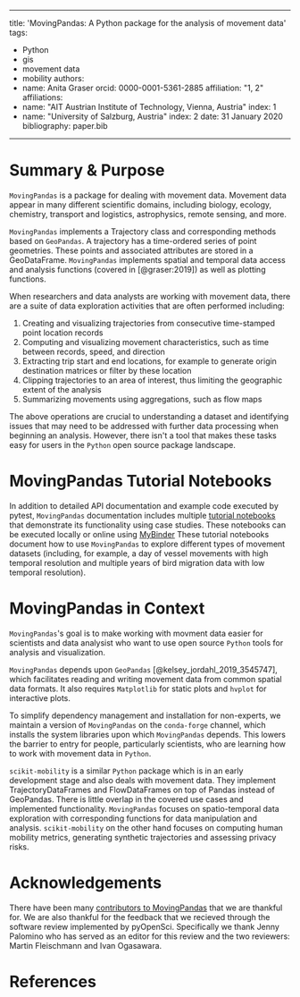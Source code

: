 
---
title: 'MovingPandas: A Python package for the analysis of movement data'
tags:
  - Python
  - gis
  - movement data
  - mobility
authors:
  - name: Anita Graser
    orcid: 0000-0001-5361-2885
    affiliation: "1, 2"
affiliations:
  - name: "AIT Austrian Institute of Technology, Vienna, Austria"
    index: 1
  - name: "University of Salzburg, Austria"
    index: 2
date: 31 January 2020
bibliography: paper.bib
---

# Summary & Purpose

`MovingPandas` is a package for dealing with movement data. Movement data appear in many different scientific domains, including biology, ecology, chemistry, transport and logistics, astrophysics, remote sensing, and more.

`MovingPandas` implements a Trajectory class and corresponding methods based on `GeoPandas`. A trajectory has a time-ordered series of point geometries. These points and associated attributes are stored in a GeoDataFrame. `MovingPandas` implements spatial and temporal data access and analysis functions (covered in [@graser:2019]) as well as plotting functions.

When researchers and data analysts are working with movement data, there are a suite of data exploration activities that are often performed including:

1. Creating and visualizing trajectories from consecutive time-stamped point location records
2. Computing and visualizing movement characteristics, such as time between records, speed, and direction
3. Extracting trip start and end locations, for example to generate origin destination matrices or filter by these location
4. Clipping trajectories to an area of interest, thus limiting the geographic extent of the analysis
5. Summarizing movements using aggregations, such as flow maps

The above operations are crucial to understanding a dataset and identifying issues that may need to be addressed with further data processing when beginning an analysis. However, there isn't a tool that makes these tasks easy for users in the `Python` open source package landscape.

# MovingPandas Tutorial Notebooks

In addition to detailed API documentation and example code executed by pytest, `MovingPandas` documentation includes multiple [tutorial notebooks](https://github.com/anitagraser/movingpandas/tree/master/tutorials) that demonstrate its functionality using case studies. 
These notebooks can be executed locally or online using [MyBinder](https://mybinder.org/v2/gh/anitagraser/movingpandas/binder-tag)
These tutorial notebooks document how to use `MovingPandas` to explore different types of movement datasets (including, for example, a day of vessel movements with high temporal resolution and multiple years of bird migration data with low temporal resolution).

# MovingPandas in Context

`MovingPandas`'s goal is to make working with movment data easier for scientists and data analysist who want to use open source `Python` tools for analysis and visualization.

`MovingPandas` depends upon `GeoPandas` [@kelsey_jordahl_2019_3545747], which facilitates reading and writing movement data from common spatial data formats. It also requires `Matplotlib` for static plots and `hvplot` for interactive plots.

To simplify dependency management and installation for non-experts, we maintain a version of `MovingPandas` on the `conda-forge` channel, which installs the system libraries upon which `MovingPandas` depends. This lowers the barrier to entry for people, particularly scientists, who are learning how to work with movement data in `Python`.

`scikit-mobility` is a similar `Python` package which is in an early development stage and also deals with movement data. They implement TrajectoryDataFrames and FlowDataFrames on top of Pandas instead of GeoPandas. There is little overlap in the covered use cases and implemented functionality. `MovingPandas` focuses on spatio-temporal data exploration with corresponding functions for data manipulation and analysis. `scikit-mobility` on the other hand focuses on computing human mobility metrics, generating synthetic trajectories and assessing privacy risks.


# Acknowledgements

There have been many [contributors to MovingPandas](https://github.com/anitagraser/movingpandas/graphs/contributors) that we are thankful for. We are also thankful for the feedback that we recieved through the software review implemented by pyOpenSci. Specifically we thank Jenny Palomino who has served as an editor for this review and the two reviewers: Martin Fleischmann and Ivan Ogasawara.

# References